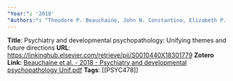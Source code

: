 ```yaml
---
"Year:": '2018'
"Authors:": "Theodore P. Beauchaine, John N. Constantino, Elizabeth P. Hayden"
---
```

**Title**: Psychiatry and developmental psychopathology: Unifying themes and future directions
**URL**: https://linkinghub.elsevier.com/retrieve/pii/S0010440X18301779
**Zotero Link:** [Beauchaine et al. - 2018 - Psychiatry and developmental psychopathology Unif.pdf](zotero://select/library/items/WCAYNQ7G) **Tags**: [[PSYC478]]
